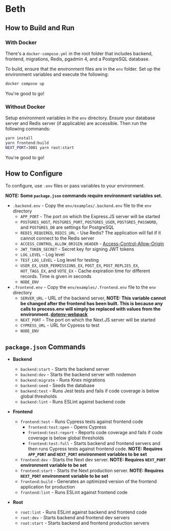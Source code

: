 # Beth

## How to Build and Run

### With Docker

There's a `docker-compose.yml` in the root folder that includes backend, frontend, migrations, Redis, pgadmin 4, and a PostgreSQL database.

To build, ensure that the environment files are in the `env` folder. Set up the environment variables and execute the following:

```bash
docker compose up
```

You're good to go!

### Without Docker

Setup environment variables in the `env` directory. Ensure your database server and Redis server (if applicable) are accessible. Then run the following commands:

```bash
yarn install
yarn frontend:build
NEXT_PORT=3001 yarn root:start
```

You're good to go!

## How to Configure

To configure, use `.env` files or pass variables to your environment.

**NOTE: Some `package.json` commands require environment variables set.**

- `.backend.env` - Copy the `env/examples/.backend.env` file to the `env` directory
  - `APP_PORT` - The port on which the Express.JS server will be started
  - `POSTGRES_HOST`, `POSTGRES_PORT`, `POSTGRES_USER`, `POSTGRES_PASSWORD`, and `POSTGRES_DB` are settings for PostgreSQL
  - `REDIS_REQUIRED`, `REDIS_URL` - Use Redis? The application will fail if it cannot connect to the Redis server
  - `ACCESS_CONTROL_ALLOW_ORIGIN_HEADER` - [Access-Control-Allow-Origin](https://developer.mozilla.org/en-US/docs/Web/HTTP/Headers/Access-Control-Allow-Origin)
  - `JWT_TOKEN_SECRET` - Secret key for signing JWT tokens
  - `LOG_LEVEL` - Log level
  - `TEST_LOG_LEVEL` - Log level for testing
  - `USER_EX`, `USER_PERMISSIONS_EX`, `POST_EX`, `POST_REPLIES_EX`, `HOT_TAGS_EX`, and `VOTE_EX` - Cache expiration time for different records. Time is given in seconds
  - `NODE_ENV`
- `.frontend.env` - Copy the `env/examples/.frontend.env` file to the `env` directory
  - `SERVER_URL` - URL of the backend server, **NOTE: This variable cannot be changed after the frontend has been built. This is because any calls to process.env will simply be replaced with values from the environment. [dotenv-webpack](https://www.npmjs.com/package/dotenv-webpack#:~:text=As%20such%2C%20it%20does%20a%20text%20replace%20in%20the%20resulting%20bundle%20for%20any%20instances%20of%20process.env.)**
  - `NEXT_PORT` - The port on which the Next.JS server will be started
  - `CYPRESS_URL` - URL for Cypress to test
  - `NODE_ENV`

## `package.json` Commands

- **Backend**
  - `backend:start` - Starts the backend server
  - `backend:dev` - Starts the backend server with nodemon
  - `backend:migrate` - Runs Knex migrations
  - `backend:seed` - Seeds the database
  - `backend:test` - Runs Jest tests and fails if code coverage is below global thresholds
  - `backend:lint` - Runs ESLint against backend code

- **Frontend**
  - `frontend:test` - Runs Cypress tests against frontend code
    - `frontend:test:open` - Opens Cypress
    - `frontend:test:report` - Reports code coverage and fails if code coverage is below global thresholds
    - `frontend:test:full` - Starts backend and frontend servers and then runs Cypress tests against frontend code. **NOTE: Requires `APP_PORT` and `NEXT_PORT` environment variables to be set**
  - `frontend:dev` - Starts the Next dev server. **NOTE: Requires `NEXT_PORT` environment variable to be set**
  - `frontend:start` - Starts the Next production server. **NOTE: Requires `NEXT_PORT` environment variable to be set**
  - `frontend:build` - Generates an optimized version of the frontend application for production
  - `frontend:lint` - Runs ESLint against frontend code

- **Root**
  - `root:lint` - Runs ESLint against backend and frontend code
  - `root:dev` - Starts backend and frontend dev servers
  - `root:start` - Starts backend and frontend production servers
